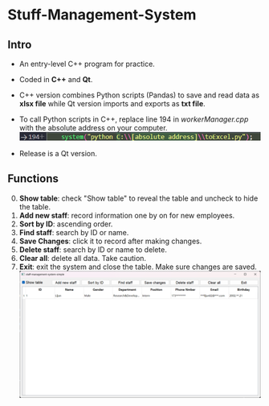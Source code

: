 # Stuff-Management-System
## Intro
- An entry-level C++ program for practice.
- Coded in **C++** and **Qt**.
- C++ version combines Python scripts (Pandas) to save and read data as **xlsx file** while Qt version imports and exports as **txt file**.
- To call Python scripts in C++, replace line 194 in *workerManager.cpp* with the absolute address on your computer.![Alt text](image.png)

- Release is a Qt version.
## Functions
0. **Show table**: check "Show table" to reveal the table and uncheck to hide the table.
1. **Add new staff**: record information one by on for new employees.
2. **Sort by ID**: ascending order.
3. **Find staff**: search by ID or name.
4. **Save Changes**: click it to record after making changes.
5. **Delete staff**: search by ID or name to delete.
6. **Clear all**: delete all data. Take caution.
7. **Exit**: exit the system and close the table. Make sure changes are saved.
![Alt text](image-1.png)
